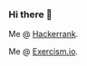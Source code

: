 ### Hi there 👋

Me @ [Hackerrank](https://www.hackerrank.com/odddog309).

Me @ [Exercism.io](https://exercism.io/profiles/akelleher30).





<!--
**haak/haak** is a ✨ _special_ ✨ repository because its `README.md` (this file) appears on your GitHub profile.

Here are some ideas to get you started:

- 🔭 I’m currently working on ...
- 🌱 I’m currently learning ...
- 👯 I’m looking to collaborate on ...
- 🤔 I’m looking for help with ...
- 💬 Ask me about ...
- 📫 How to reach me: ...
- 😄 Pronouns: ...
- ⚡ Fun fact: ...
-->
